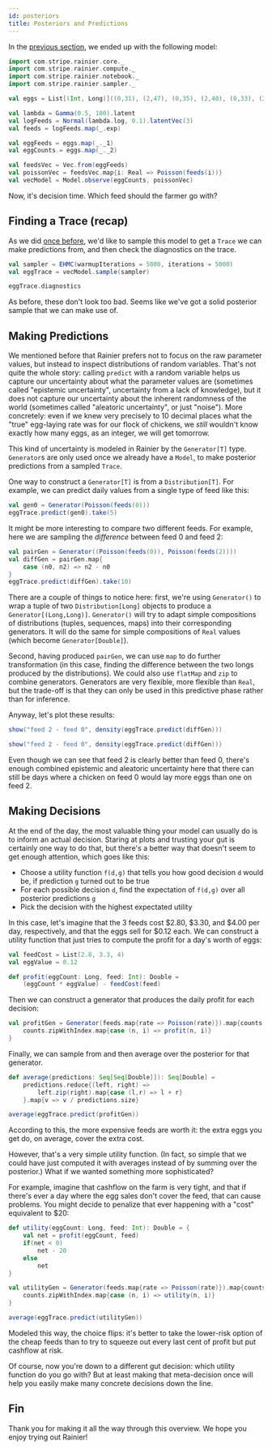 ```yaml
---
id: posteriors
title: Posteriors and Predictions
---
```


In the [previous section](vectors.md), we ended up with the following model:

```scala mdoc:silent
import com.stripe.rainier.core._
import com.stripe.rainier.compute._
import com.stripe.rainier.notebook._
import com.stripe.rainier.sampler._

val eggs = List[(Int, Long)]((0,31), (2,47), (0,35), (2,40), (0,33), (2,44), (0,30), (2,46), (0,33), (0,30), (2,36), (2,54), (1,45), (1,39), (2,62), (2,54), (1,30), (2,40), (2,48), (1,33), (0,40), (2,38), (0,31), (2,46), (1,41), (1,42), (0,39), (1,29), (0,28), (1,36), (2,46), (2,33), (2,41), (2,48), (1,32), (0,24), (1,34), (2,48), (1,52), (1,37), (0,28), (0,37), (2,51), (2,44), (1,40), (0,41), (0,36), (1,44), (0,32), (0,31), (0,31), (0,32), (0,33), (1,27), (0,40), (2,45), (2,40), (1,46), (0,35), (2,46), (0,34), (1,41), (0,38), (0,34), (2,46), (1,44), (2,49), (2,39), (1,41), (2,37), (1,29), (0,29), (2,41), (2,46), (1,42), (1,34), (1,32), (1,35), (0,32), (1,40), (1,37), (1,38), (1,42), (1,38), (1,36), (0,38), (0,41), (1,51), (1,40))

val lambda = Gamma(0.5, 100).latent
val logFeeds = Normal(lambda.log, 0.1).latentVec(3)
val feeds = logFeeds.map(_.exp)

val eggFeeds = eggs.map(_._1)
val eggCounts = eggs.map(_._2)

val feedsVec = Vec.from(eggFeeds)
val poissonVec = feedsVec.map{i: Real => Poisson(feeds(i))}
val vecModel = Model.observe(eggCounts, poissonVec)
```

Now, it's decision time. Which feed should the farmer go with?

## Finding a Trace (recap)

As we did [once before](likelihoods.md), we'd like to sample this model to get a `Trace` we can make predictions from, and then check the diagnostics on the trace.

```scala mdoc:to-string
val sampler = EHMC(warmupIterations = 5000, iterations = 5000)
val eggTrace = vecModel.sample(sampler)
```

```scala mdoc
eggTrace.diagnostics
```

As before, these don't look too bad. Seems like we've got a solid posterior sample that we can make use of.

## Making Predictions

We mentioned before that Rainier prefers not to focus on the raw parameter values, but instead to inspect distributions of random variables. That's not quite the whole story: calling `predict` with a random variable helps us capture our uncertainty about what the parameter values are (sometimes called "epistemic uncertainty", uncertainty from a lack of knowledge), but it does not capture our uncertainty about the inherent randomness of the world (sometimes called "aleatoric uncertainty", or just "noise"). More concretely: even if we knew very precisely to 10 decimal places what the "true" egg-laying rate was for our flock of chickens, we *still* wouldn't know exactly how many eggs, as an integer, we will get tomorrow.

This kind of uncertainty is modeled in Rainier by the `Generator[T]` type. `Generator`s are only used once we already have a `Model`, to make posterior predictions from a sampled `Trace`.

One way to construct a `Generator[T]` is from a `Distribution[T]`. For example, we can predict daily values from a single type of feed like this:

```scala mdoc:to-string
val gen0 = Generator(Poisson(feeds(0)))
eggTrace.predict(gen0).take(5)
```

It might be more interesting to compare two different feeds. For example, here we are sampling the _difference_ between feed 0 and feed 2:

```scala mdoc:to-string
val pairGen = Generator((Poisson(feeds(0)), Poisson(feeds(2))))
val diffGen = pairGen.map{
    case (n0, n2) => n2 - n0
}
eggTrace.predict(diffGen).take(10)
```

There are a couple of things to notice here: first, we're using `Generator()` to wrap a tuple of two `Distribution[Long]` objects to produce a `Generator[(Long,Long)]`. `Generator()` will try to adapt simple compositions of distributions (tuples, sequences, maps) into their corresponding generators. It will do the same for simple compositions of `Real` values (which become `Generator[Double]`).

Second, having produced `pairGen`, we can use `map` to do further transformation (in this case, finding the difference between the two longs produced by the distributions). We could also use `flatMap` and `zip` to combine generators. Generators are very flexible, more flexible than `Real`, but the trade-off is that they can only be used in this predictive phase rather than for inference.

Anyway, let's plot these results:

```scala
show("feed 2 - feed 0", density(eggTrace.predict(diffGen)))
```

```scala mdoc:image:assets/diff.png
show("feed 2 - feed 0", density(eggTrace.predict(diffGen)))
```

Even though we can see that feed 2 is clearly better than feed 0, there's enough combined epistemic and aleatoric uncertainty here that there can still be days where a chicken on feed 0 would lay more eggs than one on feed 2.

## Making Decisions

At the end of the day, the most valuable thing your model can usually do is to inform an actual decision. Staring at plots and trusting your gut is certainly one way to do that, but there's a better way that doesn't seem to get enough attention, which goes like this:

* Choose a utility function `f(d,g)` that tells you how good decision `d` would be, if prediction `g` turned out to be true
* For each possible decision `d`, find the expectation of `f(d,g)` over all posterior predictions `g`
* Pick the decision with the highest expectated utility

In this case, let's imagine that the 3 feeds cost $2.80, $3.30, and $4.00 per day, respectively, and that the eggs sell for $0.12 each. We can construct a utility function that just tries to compute the profit for a day's worth of eggs:

```scala mdoc:silent
val feedCost = List(2.8, 3.3, 4)
val eggValue = 0.12

def profit(eggCount: Long, feed: Int): Double =
    (eggCount * eggValue) - feedCost(feed)
```

Then we can construct a generator that produces the daily profit for each decision:

```scala mdoc:to-string
val profitGen = Generator(feeds.map{rate => Poisson(rate)}).map{counts =>
    counts.zipWithIndex.map{case (n, i) => profit(n, i)}
}
```

Finally, we can sample from and then average over the posterior for that generator.

```scala mdoc:to-string
def average(predictions: Seq[Seq[Double]]): Seq[Double] =
    predictions.reduce{(left, right) => 
        left.zip(right).map{case (l,r) => l + r}
    }.map{v => v / predictions.size}

average(eggTrace.predict(profitGen))
```

According to this, the more expensive feeds are worth it: the extra eggs you get do, on average, cover the extra cost.

However, that's a very simple utility function. (In fact, so simple that we could have just computed it with averages instead of by summing over the posterior.) What if we wanted something more sophisticated?

For example, imagine that cashflow on the farm is very tight, and that if there's ever a day where the egg sales don't cover the feed, that can cause problems. You might decide to penalize that ever happening with a "cost" equivalent to $20:

```scala mdoc:to-string
def utility(eggCount: Long, feed: Int): Double = {
    val net = profit(eggCount, feed)
    if(net < 0)
        net - 20
    else
        net
}

val utilityGen = Generator(feeds.map{rate => Poisson(rate)}).map{counts =>
    counts.zipWithIndex.map{case (n, i) => utility(n, i)}
}

average(eggTrace.predict(utilityGen))
```

Modeled this way, the choice flips: it's better to take the lower-risk option of the cheap feeds than to try to squeeze out every last cent of profit but put cashflow at risk.

Of course, now you're down to a different gut decision: which utility function do you go with? But at least making that meta-decision once will help you easily make many concrete decisions down the line.

## Fin

Thank you for making it all the way through this overview. We hope you enjoy trying out Rainier!